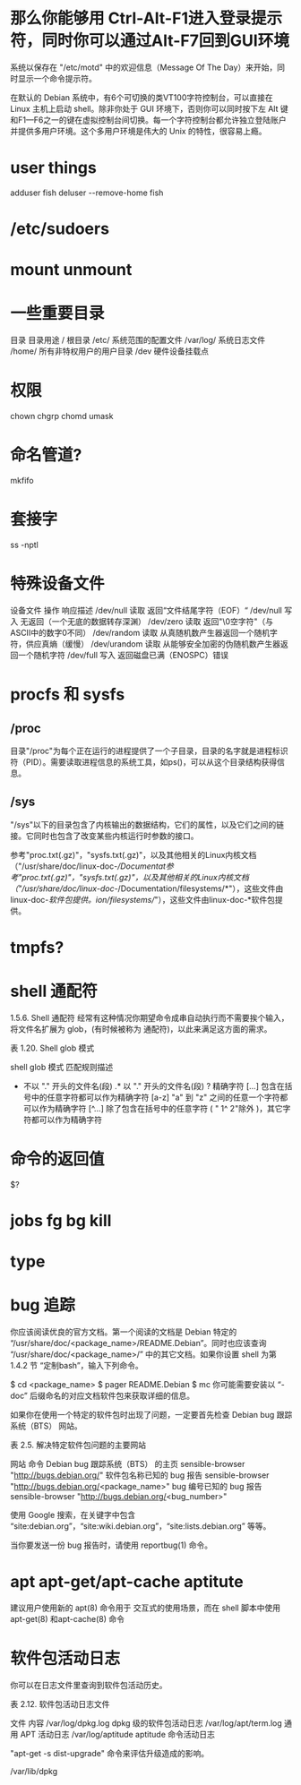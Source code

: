 # 那么你能够用 Ctrl-Alt-F1进入登录提示符，同时你可以通过Alt-F7回到GUI环境

系统以保存在 "/etc/motd" 中的欢迎信息（Message Of The Day）来开始，同时显示一个命令提示符。

在默认的 Debian 系统中，有6个可切换的类VT100字符控制台，可以直接在 Linux 主机上启动 shell。除非你处于 GUI 环境下，否则你可以同时按下左 Alt 键和F1—F6之一的键在虚拟控制台间切换。每一个字符控制台都允许独立登陆账户并提供多用户环境。这个多用户环境是伟大的 Unix 的特性，很容易上瘾。

# user things
adduser fish
deluser --remove-home fish

# /etc/sudoers

# mount unmount

# 一些重要目录

目录	目录用途
/	根目录
/etc/	系统范围的配置文件
/var/log/	系统日志文件
/home/	所有非特权用户的用户目录
/dev 硬件设备挂载点

# 权限
chown
chgrp
chomd
umask

# 命名管道?
mkfifo

# 套接字

ss -nptl

# 特殊设备文件
设备文件	操作	响应描述
/dev/null	读取	返回“文件结尾字符（EOF）“
/dev/null	写入	无返回（一个无底的数据转存深渊）
/dev/zero	读取	返回"\0空字符"（与ASCII中的数字0不同）
/dev/random	读取	从真随机数产生器返回一个随机字符，供应真熵（缓慢）
/dev/urandom	读取	从能够安全加密的伪随机数产生器返回一个随机字符
/dev/full	写入	返回磁盘已满（ENOSPC）错误


# procfs 和 sysfs
## /proc

目录"/proc"为每个正在运行的进程提供了一个子目录，目录的名字就是进程标识符（PID）。需要读取进程信息的系统工具，如ps()，可以从这个目录结构获得信息。


## /sys
"/sys"以下的目录包含了内核输出的数据结构，它们的属性，以及它们之间的链接。它同时也包含了改变某些内核运行时参数的接口。


参考"proc.txt(.gz)"，"sysfs.txt(.gz)"，以及其他相关的Linux内核文档（"/usr/share/doc/linux-doc-*/Documentat参考"proc.txt(.gz)"，"sysfs.txt(.gz)"，以及其他相关的Linux内核文档（"/usr/share/doc/linux-doc-*/Documentation/filesystems/*"），这些文件由linux-doc-*软件包提供。ion/filesystems/*"），这些文件由linux-doc-*软件包提供。

# tmpfs?

# shell  通配符
1.5.6. Shell 通配符
经常有这种情况你期望命令成串自动执行而不需要挨个输入，将文件名扩展为 glob，(有时候被称为 通配符)，以此来满足这方面的需求。

表 1.20. Shell glob 模式

shell glob 模式	匹配规则描述
*	不以 "." 开头的文件名(段)
.*	以 "." 开头的文件名(段)
?	精确字符
[…]	包含在括号中的任意字符都可以作为精确字符
[a-z]	"a" 到 "z" 之间的任意一个字符都可以作为精确字符
[^…]	除了包含在括号中的任意字符 ( " 1^ 2"除外 )，其它字符都可以作为精确字符

# 命令的返回值
$?


# jobs fg bg kill

# type

# bug 追踪
你应该阅读优良的官方文档。第一个阅读的文档是 Debian 特定的 “/usr/share/doc/<package_name>/README.Debian”。同时也应该查询 “/usr/share/doc/<package_name>/” 中的其它文档。如果你设置 shell 为第 1.4.2 节 “定制bash”，输入下列命令。

$ cd <package_name>
$ pager README.Debian
$ mc
你可能需要安装以 “-doc” 后缀命名的对应文档软件包来获取详细的信息。

如果你在使用一个特定的软件包时出现了问题，一定要首先检查 Debian bug 跟踪系统（BTS） 网站。

表 2.5. 解决特定软件包问题的主要网站

网站	命令
Debian bug 跟踪系统（BTS） 的主页	sensible-browser "http://bugs.debian.org/"
软件包名称已知的 bug 报告	sensible-browser "http://bugs.debian.org/<package_name>"
bug 编号已知的 bug 报告	sensible-browser "http://bugs.debian.org/<bug_number>"

使用 Google 搜索，在关键字中包含 “site:debian.org”，“site:wiki.debian.org”，“site:lists.debian.org” 等等。

当你要发送一份 bug 报告时，请使用 reportbug(1) 命令。

# apt apt-get/apt-cache aptitute

建议用户使用新的 apt(8) 命令用于 交互式的使用场景，而在 shell 脚本中使用 apt-get(8) 和apt-cache(8) 命令

# 软件包活动日志
你可以在日志文件里查询到软件包活动历史。

表 2.12. 软件包活动日志文件

文件	内容
/var/log/dpkg.log	dpkg 级的软件包活动日志
/var/log/apt/term.log	通用 APT 活动日志
/var/log/aptitude	aptitude 命令活动日志


"apt-get -s dist-upgrade" 命令来评估升级造成的影响。

/var/lib/dpkg

